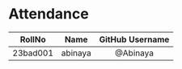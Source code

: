 # Attendance

| RollNo | Name   | GitHub Username    |
| :---:   | :---: | :---: |
| 23bad001 | abinaya   | @Abinaya   |

